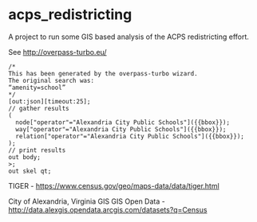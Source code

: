 # acps_redistricting

A project to run some GIS based analysis of the ACPS redistricting effort.

See http://overpass-turbo.eu/

```
/*
This has been generated by the overpass-turbo wizard.
The original search was:
“amenity=school”
*/
[out:json][timeout:25];
// gather results
(
  node["operator"="Alexandria City Public Schools"]({{bbox}});
  way["operator"="Alexandria City Public Schools"]({{bbox}});
  relation["operator"="Alexandria City Public Schools"]({{bbox}});
);
// print results
out body;
>;
out skel qt;
```

TIGER - https://www.census.gov/geo/maps-data/data/tiger.html


City of Alexandria, Virginia GIS GIS Open Data - http://data.alexgis.opendata.arcgis.com/datasets?q=Census
